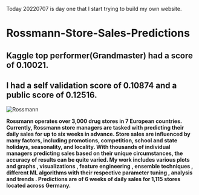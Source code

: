 Today 20220707 is day one that I start trying to build my own website. 
# Rossmann-Store-Sales-Predictions

## Kaggle top performer(Grandmaster) had a score of 0.10021.
## I had a self validation score of 0.10874 and a public score of 0.12516.

![Rossmann](rossmann.png)  

**Rossmann operates over 3,000 drug stores in 7 European countries. Currently, Rossmann store managers are tasked with predicting their daily sales for up to six weeks in advance. Store sales are influenced by many factors, including promotions, competition, school and state holidays, seasonality, and locality. With thousands of individual managers predicting sales based on their unique circumstances, the accuracy of results can be quite varied.
 My work includes various plots and graphs , visualizations , feature engineering , ensemble techniques , different ML algorithms with their respective parameter tuning , analysis and trends .
 Predictions are of 6 weeks of daily sales for 1,115 stores located across Germany.**
  
     
      
